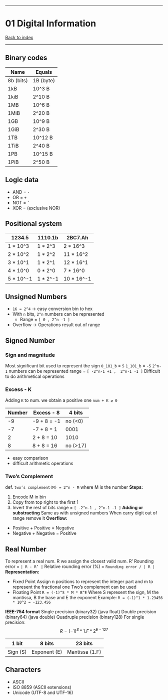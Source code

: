 
---
# 01 Digital Information

[Back to index](../README.md)

---
## Binary codes

| Name | Equals |
| --- | --- |
| 8b (bits) | 1B (byte) |
| 1kB | 10^3 B |
| 1kiB | 2^10 B |
| 1MB | 10^6 B |
| 1MiB | 2^20 B |
| 1GB | 10^9 B |
| 1GiB | 2^30 B |
| 1TB | 10^12 B |
| 1TiB | 2^40 B |
| 1PB | 10^15 B |
| 1PiB | 2^50 B |
## Logic data

- AND = `·` 
- OR  = `+` 
- NOT =  `¯` 
- XOR  = (exclusive NOR)
## Positional system

| 1234.5    | 1110.1b  | 2BC7.Ah    |
| --------- | -------- | ---------- |
| 1 * 10^3  | 1 * 2^3  | 2 * 16^3   |
| 2 * 10^2  | 1 * 2^2  | 11 * 16^2  |
| 3 * 10^1  | 1 * 2^1  | 12 * 16^1  |
| 4 * 10^0  | 0 * 2^0  | 7 * 16^0   |
| 5 * 10^-1 | 1 * 2^-1 | 10 * 16^-1 |
## Unsigned Numbers

- `16 = 2^4` → easy conversion bin to hex
- With `n` bits, `2^n` numbers can be represented
    - Range = `[ 0 , 2^n -1 ]`
- Overflow → Operations result out of range
## Signed Number

### Sign and magnitude

Most significant bit used to represent the sign
`0_101_b` = `5`
`1_101_b` = `-5`
`2^n-1` numbers can be represented
range = `[ -2^n-1 +1 ,  2^n-1 -1 ]`
Difficult to do arithmetical operations
### Excess - K
Adding `K` to num. we obtain a positive one
`num + K ≥ 0`

| Number |  Excess - 8 | 4 bits |
| --- | --- | --- |
| -9 | -9 + 8 = -1 | no (<0) |
| -7 | -7 + 8 = 1 | 0001 |
| 2 | 2 + 8 = 10 | 1010 |
| 8 | 8 + 8 = 16 | no (>17) |
- easy comparison
- difficult arithmetic operations
### **Two’s Complement**
def. `two’s complement(M) = 2^n - M`
where M is the number
**Steps:**
1. Encode M in bin
2. Copy from top right to the first 1
3. Invert the rest of bits
range = `[ -2^n-1 , 2^n-1 -1 ]`
**Adding or substracting**
Same as with unsigned numbers
When carry digit out of range remove it
**Overflow:**
- Positive + Positive = Negative
- Negative + Negative = Positive
## **Real Number**
To represent a real num. R we assign the closest valid num. R’
Rounding error = `| R - R’ |`
Relative rounding error (%) = `Rounding error / | R |`
**Representation:**
- Fixed Point
    Assign n positions to represent the integer part and m to represent the fractional one
    Two’s complement can be used
- Floating Point
    `R = (-1)^S * M * B^E`
    Where S represent the sign, M the mantissa, B the base and E the exponent
    Example: `R = (-1)^1 * 1.23456 * 10^2 = -123.456`

**IEEE-754 format**
Single precision (binary32) (java float)
Double precision (binary64) (java double)
Quadruple precision (binary128)
For single precision:
$$
R = (-1)^S * 1.F * 2 ^ {E-127}
$$

| 1 bit | 8 bits | 23 bits |
| --- | --- | --- |
| Sign (S) | Exponent (E) | Mantissa (1.F) |
## Characters

- ASCII
- ISO 8859 (ASCII extensions)
- Unicode (UTF-8 and UTF-16)